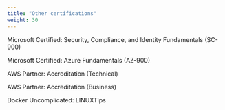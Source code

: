 ```yaml
---
title: "Other certifications"
weight: 30
---
```


Microsoft Certified: Security, Compliance, and Identity Fundamentals (SC-900)

Microsoft Certified: Azure Fundamentals (AZ-900)

AWS Partner: Accreditation (Technical)

AWS Partner: Accreditation (Business)

Docker Uncomplicated: LINUXTips
